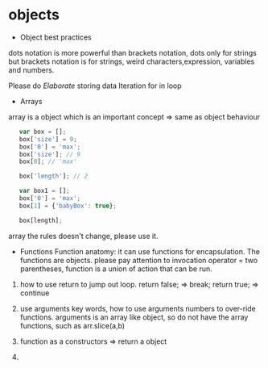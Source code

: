 # objects

* Object best practices

 dots notation is more powerful than brackets notation, dots only for strings but brackets notation is for strings, weird characters,expression, variables and numbers.

 Please do *Elaborate* storing data
 Iteration for in loop

* Arrays

 array is a object which is an important concept => same as object behaviour

 ```javascript
    var box = [];
    box['size'] = 9;
    box['0'] = 'max';
    box['size']; // 9
    box[0]; // 'max'

    box['length']; // 2

    var box1 = [];
    box['0'] = 'max';
    box[1] = {'babyBox': true};

    box[length];
 ```

 array the rules doesn't change, please use it.

* Functions
 Function anatomy: it can use functions for encapsulation. The functions are objects. please pay attention to invocation operator = two parentheses, function is a union of action that can be run.

 1. how to use return to jump out loop. return false; => break; return true; => continue

 2. use arguments key words, how to use arguments numbers to over-ride functions. arguments is an array like object, so do not have the array functions, such as arr.slice(a,b)

 3. function as a constructors => return a object

 4. 